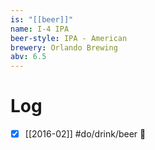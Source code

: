 ```yaml
---
is: "[[beer]]"
name: I-4 IPA
beer-style: IPA - American
brewery: Orlando Brewing
abv: 6.5
---
```

# Log
- [x] [[2016-02]] #do/drink/beer 🤞
